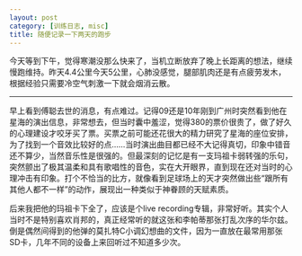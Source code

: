 ```yaml
---
layout: post
category: [训练日志, misc]
title: 随便记录一下两天的跑步
---
```


今天等到下午，觉得寒潮没那么快来了，当机立断放弃了晚上长距离的想法，继续慢跑维持。昨天4.4公里今天5公里，心肺没感觉，腿部肌肉还是有点疲劳发木，根据经验只需要冷空气刺激一下就会烟消云散。

---

早上看到傅聪去世的消息，有点难过。记得09还是10年刚到广州时突然看到他在星海的演出信息，非常想去，但当时囊中羞涩，觉得380的票价很贵了，做了好久的心理建设才咬牙买了票。买票之前可能还花很大的精力研究了星海的座位安排，为了找到一个音效比较好的点……当时演出曲目都已经不大记得真切，印象中错音还不算少，当然音乐性是很强的。但最深刻的记忆是有一支玛祖卡弱转强的乐句，突然颤出了极其温柔和具有歌唱性的音色，实在大开眼界，直到现在还对当时的心理冲击有印象。打个不恰当的比方，就像看到足球场上的天才突然做出些“跟所有其他人都不一样”的动作，展现出一种类似于神眷顾的天赋素质。

后来我把他的玛祖卡下全了，应该是个live recording专辑，非常好听。其实个人当时不是特别喜欢肖邦的，真正经常听的就这张和李帕蒂那张打乱次序的华尔兹。倒是偶然间得到的他弹的莫扎特C小调幻想曲的文件，因为一直放在最常用那张SD卡，几年不同的设备上来回听过不知道多少次。
